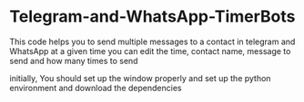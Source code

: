 # Telegram-and-WhatsApp-TimerBots

This code helps you to send multiple messages to a contact in telegram and WhatsApp at a given time
you can edit the time, contact name, message to send and how many times to send

initially, You should set up the window properly and set up the python environment and download the dependencies

